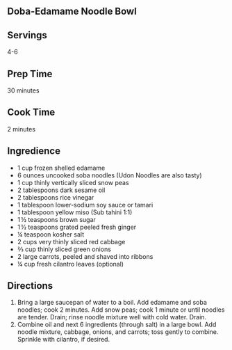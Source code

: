 ## Doba-Edamame Noodle Bowl 

## Servings 

4-6

## Prep Time 

30 minutes 

## Cook Time 

2 minutes

## Ingredience 

* 1 cup frozen shelled edamame
* 6 ounces uncooked soba noodles (Udon Noodles are also tasty)
* 1 cup thinly vertically sliced snow peas
* 2 tablespoons dark sesame oil
* 2 tablespoons rice vinegar
* 1 tablespoon lower-sodium soy sauce or tamari
* 1 tablespoon yellow miso (Sub tahini 1:1)
* 1 ½ teaspoons brown sugar
* 1 ½ teaspoons grated peeled fresh ginger
* ¼ teaspoon kosher salt
* 2 cups very thinly sliced red cabbage
* ⅔ cup thinly sliced green onions
* 2 large carrots, peeled and shaved into ribbons
* ¼ cup fresh cilantro leaves (optional)
## Directions

1. Bring a large saucepan of water to a boil. Add edamame and soba noodles; cook 2 minutes. Add snow peas; cook 1 minute or until noodles are tender. Drain; rinse noodle mixture well with cold water. Drain.
2. Combine oil and next 6 ingredients (through salt) in a large bowl. Add noodle mixture, cabbage, onions, and carrots; toss gently to combine. Sprinkle with cilantro, if desired.
